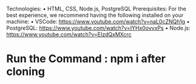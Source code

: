 Technologies:
• HTML, CSS, Node.js, PostgreSQL
Prerequisites:
For the best experience, we recommend having the following installed on your machine:
• VSCode: https://www.youtube.com/watch?v=naL0cZNQh1g
• PostgreSQL: https://www.youtube.com/watch?v=IYHx0ovvxPs
• Node.js: https://www.youtube.com/watch?v=EIzdQxMXcrc 

# Run the Command : npm i after cloning
